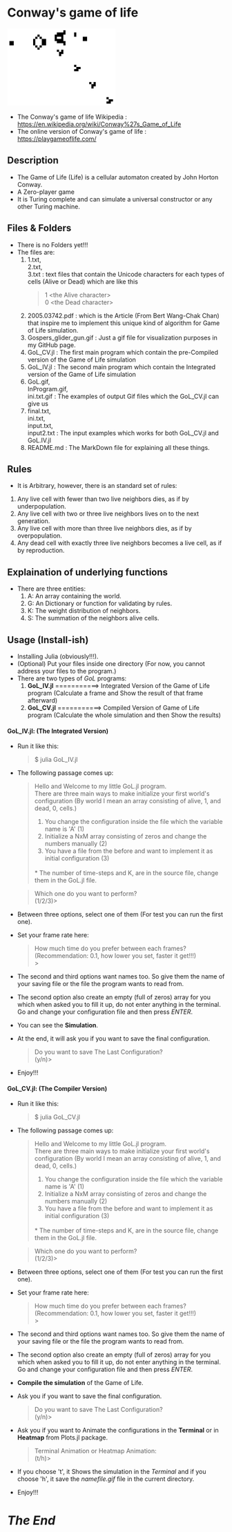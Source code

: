 # Conway's game of life

![](https://github.com/sepehrskysh1376/GameOfLife/blob/master/Gospers_glider_gun.gif)
- The Conway's game of life Wikipedia         : https://en.wikipedia.org/wiki/Conway%27s_Game_of_Life
- The online version of Conway's game of life : https://playgameoflife.com/

## Description
- The Game of Life (Life) is a cellular automaton created by John Horton Conway.
- A Zero-player game
- It is Turing complete and can simulate a universal constructor or any other Turing machine.

## Files & Folders
- There is no Folders yet!!!
- The files are:
    1.  1.txt, <br>
        2.txt, <br>
        3.txt                  : text files that contain the Unicode characters for each types of cells (Alive or Dead) which are like this
        > 1 \<the Alive character\> <br>
        > 0 \<the Dead character\>
    2.  2005.03742.pdf          : which is the Article (From Bert Wang-Chak Chan) that inspire me to implement this unique kind of algorithm for Game of Life simulation.
    3.  Gospers_glider_gun.gif  : Just a gif file for visualization purposes in my GitHub page.
    4.  GoL_CV.jl               : The first main program which contain the pre-Compiled version of the Game of Life simulation
    5.  GoL_IV.jl               : The second main program which contain the Integrated version of the Game of Life simulation
    6.  GoL.gif, <br>
        InProgram.gif, <br> 
        ini.txt.gif             : The examples of output Gif files which the GoL_CV.jl can give us
    7.  final.txt, <br>
        ini.txt, <br>
        input.txt, <br>
        input2.txt              : The input examples which works for both GoL_CV.jl and GoL.IV.jl 
    8.  README.md               : The MarkDown file for explaining all these things.

## Rules
- It is Arbitrary, however, there is an standard set of rules:
1. Any live cell with fewer than two live neighbors dies, as if by underpopulation.
2. Any live cell with two or three live neighbors lives on to the next generation.
3. Any live cell with more than three live neighbors dies, as if by overpopulation.
4. Any dead cell with exactly three live neighbors becomes a live cell, as if by reproduction.

## Explaination of underlying functions
- There are three entities:
    1. A: An array containing the world.
    2. G: An Dictionary or function for validating by rules.
    3. K: The weight distribution of neighbors.
    4. S: The summation of the neighbors alive cells.

## Usage (Install-ish)
- Installing Julia (obviously!!!).
- (Optional) Put your files inside one directory (For now, you cannot address your files to the program.)
- There are two types of *GoL* programs:
    1. **GoL_IV.jl** ===========> Integrated Version of the Game of Life program  (Calculate a frame and Show the result of that frame afterward)
    2. **GoL_CV.jl** ===========> Compiled  Version  of  Game  of  Life  program  (Calculate the whole simulation and then Show the results)

#### GoL_IV.jl: (The Integrated Version)
- Run it like this:
    > \$ julia GoL_IV.jl
- The following passage comes up:
    > Hello and Welcome to my little GoL.jl program. <br>
    > There are three main ways to make initialize your first world's configuration (By world I mean an array consisting of alive, 1, and dead, 0, cells.) <br>
    >	1. You change the configuration inside the file which the variable name is 'A' (1) <br>
    >	2. Initialize a NxM array consisting of zeros and change the numbers manually (2) <br>
    >	3. You have a file from the before and want to implement it as initial configuration (3) <br>
    > <br>
    > * The number of time-steps and K, are in the source file, change them in the GoL.jl file. <br>

    > Which one do you want to perform? <br>
    >(1/2/3)\> <br> 

- Between three options, select one of them (For test you can run the first one).
- Set your frame rate here:
    > How much time do you prefer between each frames? (Recommendation: 0.1, how lower you set, faster it get!!!)<br>
    >\> <br> 
- The second and third options want names too. So give them the name of your saving file or the file the program wants to read from.
- The second option also create an empty (full of zeros) array for you which when asked you to fill it up, do not enter anything in the terminal. Go and change your configuration file and then press *ENTER*.
- You can see the **Simulation**.
- At the end, it will ask you if you want to save the final configuration.
    > Do you want to save The Last Configuration? <br>
    > (y/n)>
- Enjoy!!!

#### GoL_CV.jl: (The Compiler Version)
- Run it like this:
    > \$ julia GoL_CV.jl
- The following passage comes up:
    > Hello and Welcome to my little GoL.jl program. <br>
    > There are three main ways to make initialize your first world's configuration (By world I mean an array consisting of alive, 1, and dead, 0, cells.) <br>
    >	1. You change the configuration inside the file which the variable name is 'A' (1) <br>
    >	2. Initialize a NxM array consisting of zeros and change the numbers manually (2) <br>
    >	3. You have a file from the before and want to implement it as initial configuration (3) <br>
    > <br>
    > * The number of time-steps and K, are in the source file, change them in the GoL.jl file. <br>

    > Which one do you want to perform? <br>
    >(1/2/3)\> <br> 

- Between three options, select one of them (For test you can run the first one).
- Set your frame rate here:
    > How much time do you prefer between each frames? (Recommendation: 0.1, how lower you set, faster it get!!!)<br>
    >\> <br> 
- The second and third options want names too. So give them the name of your saving file or the file the program wants to read from.
- The second option also create an empty (full of zeros) array for you which when asked you to fill it up, do not enter anything in the terminal. Go and change your configuration file and then press *ENTER*.
- **Compile the simulation** of the Game of Life.
- Ask you if you want to save the final configuration.
    > Do you want to save The Last Configuration? <br>
    > (y/n)>
- Ask you if you want to Animate the configurations in the **Terminal** or in **Heatmap** from Plots.jl package.
    > Terminal Animation or Heatmap Animation: <br>
    > (t/h)> 
- If you choose 't', it Shows the simulation in the *Terminal* and if you choose 'h', it save the *namefile.gif* file in the current directory.
- Enjoy!!!




# *The End*
